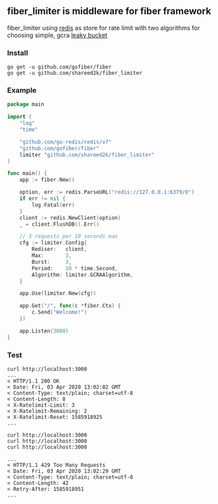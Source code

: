 ## fiber_limiter is middleware for fiber framework 

fiber_limiter using [redis](https://github.com/go-redis/redis) as store for rate limit with two algorithms for choosing simple, gcra [leaky bucket](https://en.wikipedia.org/wiki/Leaky_bucket)

### Install
```
go get -u github.com/gofiber/fiber
go get -u github.com/shareed2k/fiber_limiter
```
### Example
```go
package main

import (
	"log"
	"time"

	"github.com/go-redis/redis/v7"
	"github.com/gofiber/fiber"
	limiter "github.com/shareed2k/fiber_limiter"
)

func main() {
	app := fiber.New()

	option, err := redis.ParseURL("redis://127.0.0.1:6379/0")
	if err != nil {
		log.Fatal(err)
	}
	client := redis.NewClient(option)
	_ = client.FlushDB().Err()

	// 3 requests per 10 seconds max
	cfg := limiter.Config{
		Rediser:   client,
		Max:       3,
		Burst:     3,
		Period:    10 * time.Second,
		Algorithm: limiter.GCRAAlgorithm,
	}

	app.Use(limiter.New(cfg))

	app.Get("/", func(c *fiber.Ctx) {
		c.Send("Welcome!")
	})

	app.Listen(3000)
}

```
### Test
```curl
curl http://localhost:3000
...
< HTTP/1.1 200 OK
< Date: Fri, 03 Apr 2020 13:02:02 GMT
< Content-Type: text/plain; charset=utf-8
< Content-Length: 8
< X-Ratelimit-Limit: 3
< X-Ratelimit-Remaining: 2
< X-Ratelimit-Reset: 1585918925
...

curl http://localhost:3000
curl http://localhost:3000
curl http://localhost:3000

...
< HTTP/1.1 429 Too Many Requests
< Date: Fri, 03 Apr 2020 13:02:29 GMT
< Content-Type: text/plain; charset=utf-8
< Content-Length: 42
< Retry-After: 1585918951
...
```
